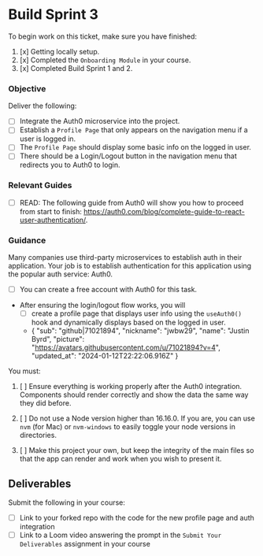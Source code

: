 # Build Sprint 3

To begin work on this ticket, make sure you have finished:

1. [x] Getting locally setup.
2. [x] Completed the `Onboarding Module` in your course.
3. [x] Completed Build Sprint 1 and 2.

### Objective

Deliver the following:

- [ ] Integrate the Auth0 microservice into the project.
- [ ] Establish a `Profile Page` that only appears on the navigation menu if a user is logged in.
- [ ] The `Profile Page` should display some basic info on the logged in user.
- [ ] There should be a Login/Logout button in the navigation menu that redirects you to Auth0 to login.

### Relevant Guides

- [ ] READ: The following guide from Auth0 will show you how to proceed from start to finish: https://auth0.com/blog/complete-guide-to-react-user-authentication/.

### Guidance

Many companies use third-party microservices to establish auth in their application. Your job is to establish authentication for this application using the popular auth service: Auth0.

- [ ] You can create a free account with Auth0 for this task.
- After ensuring the login/logout flow works, you will
  - [ ] create a profile page that displays user info using the `useAuth0()` hook and dynamically displays based on the logged in user.
  - {
    "sub": "github|71021894",
    "nickname": "jwbw29",
    "name": "Justin Byrd",
    "picture": "https://avatars.githubusercontent.com/u/71021894?v=4",
    "updated_at": "2024-01-12T22:22:06.916Z"
    }

You must:

1. [ ] Ensure everything is working properly after the Auth0 integration. Components should render correctly and show the data the same way they did before.

2. [ ] Do not use a Node version higher than 16.16.0. If you are, you can use `nvm` (for Mac) or `nvm-windows` to easily toggle your node versions in directories.

3. [ ] Make this project your own, but keep the integrity of the main files so that the app can render and work when you wish to present it.

## Deliverables

Submit the following in your course:

- [ ] Link to your forked repo with the code for the new profile page and auth integration
- [ ] Link to a Loom video answering the prompt in the `Submit Your Deliverables` assignment in your course
